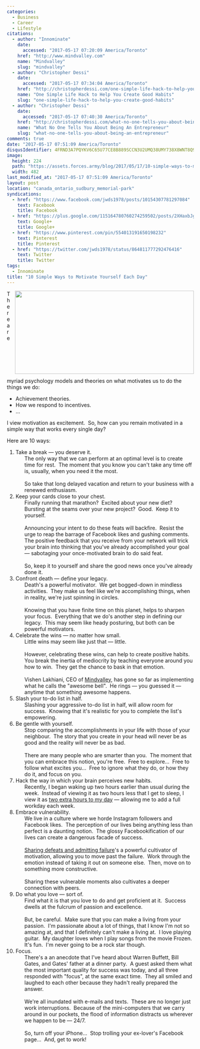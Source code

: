 ```yaml
---
categories:
  - Business
  - Career
  - Lifestyle
citations:
  - author: "Innominate"
    date:
      accessed: "2017-05-17 07:20:09 America/Toronto"
    href: "http://www.mindvalley.com"
    name: "Mindvalley"
    slug: "mindvalley"
  - author: "Christopher Dessi"
    date:
      accessed: "2017-05-17 07:34:04 America/Toronto"
    href: "http://christopherdessi.com/one-simple-life-hack-to-help-you-create-good-habits"
    name: "One Simple Life Hack to Help You Create Good Habits"
    slug: "one-simple-life-hack-to-help-you-create-good-habits"
  - author: "Christopher Dessi"
    date:
      accessed: "2017-05-17 07:40:30 America/Toronto"
    href: "http://christopherdessi.com/what-no-one-tells-you-about-being-an-entrepreneur"
    name: "What No One Tells You About Being An Entrepreneur"
    slug: "what-no-one-tells-you-about-being-an-entrepreneur"
comments: true
date: "2017-05-17 07:51:09 America/Toronto"
disqusIdentifier: 4FRND3A7PQYKV6C65U77CE8B889SCCN3U2UMQ38UMY738X8WNT8Q9TH7AQQ8HCZV8RV6VSYMQ82V8PJ6X5NTEUNK8QZTFT44PUZ4
image:
  height: 224
  path: "https://assets.forces.army/blog/2017/05/17/10-simple-ways-to-motivate-yourself-each-day/hotlink-ok/innominate_1_482x224.png"
  width: 482
last_modified_at: "2017-05-17 07:51:09 America/Toronto"
layout: post
location: "canada_ontario_sudbury_memorial-park"
syndications:
  - href: "https://www.facebook.com/jwds1978/posts/10154307781297084"
    text: Facebook
    title: Facebook
  - href: "https://plus.google.com/115164780760274259502/posts/2XHaxbJgBWf"
    text: Google+
    title: Google+
  - href: "https://www.pinterest.com/pin/554013191650198232"
    text: Pinterest
    title: Pinterest
  - href: "https://twitter.com/jwds1978/status/864811777292476416"
    text: Twitter
    title: Twitter
tags:
  - Innominate
title: "10 Simple Ways to Motivate Yourself Each Day"
---
```


<img
  alt="" height="224" src="{{ site.uri.assets }}/blog/2017/05/17/10-simple-ways-to-motivate-yourself-each-day/innominate_1_482x224.png"
  style="border: 0px; float: right; margin-bottom: 10px; margin-left: 10px;" width="482" />
<p>
  There are myriad psychology models and theories on what motivates us to do the things we do:
  <ul>
    <li>
      Achievement theories.
    </li>
    <li>
      How we respond to incentives.
    </li>
    <li>
      &hellip;
    </li>
  </ul>
</p>
<p>
  I view motivation as excitement.&nbsp; So, how can you remain motivated in a simple way that works every single day?
</p>
<!-- excerptBreak -->
<p>
  Here are 10 ways:
  <ol style="list-style-type: decimal;">
    <li>
      Take a break &#8212; you deserve it.
      <ul style="list-style-type: none;">
        <li>
          The only way that we can perform at an optimal level is to create time for rest.&nbsp; The moment that you know you can't take any time off is,
          usually, when you need it the most.<br />
          &nbsp;<br />
          So take that long delayed vacation and return to your business with a renewed enthusiasm.
        </li>
      </ul>
    </li>
    <li>
      Keep your cards close to your chest.
      <ul style="list-style-type: none;">
        <li>
          Finally running that marathon?&nbsp; Excited about your new diet?&nbsp; Bursting at the seams over your new project?&nbsp; Good.&nbsp; Keep it to
          yourself.<br />
          &nbsp;<br />
          Announcing your intent to do these feats will backfire.&nbsp; Resist the urge to reap the barrage of Facebook likes and gushing comments.&nbsp; The
          positive feedback that you receive from your network will trick your brain into thinking that you've already accomplished your goal &#8212; sabotaging
          your once-motivated brain to do said feat.<br />
          &nbsp;<br />
          So, keep it to yourself and share the good news once you've already done it.
        </li>
      </ul>
    </li>
    <li>
      Confront death &#8212; define your legacy.
      <ul style="list-style-type: none;">
        <li>
          Death's a powerful motivator.&nbsp; We get bogged-down in mindless activities.&nbsp; They make us feel like we're accomplishing things, when in
          reality, we're just spinning in circles.<br />
          &nbsp;<br />
          Knowing that you have finite time on this planet, helps to sharpen your focus.&nbsp; Everything that we do's another step in defining our
          legacy.&nbsp; This may seem like heady posturing, but both can be powerful motivators.
        </li>
      </ul>
    </li>
    <li>
      Celebrate the wins &#8212; no matter how small.
      <ul style="list-style-type: none;">
        <li>
          Little wins may seem like just that &#8212; little.<br />
          &nbsp;<br />
          However, celebrating these wins, can help to create positive habits.&nbsp; You break the inertia of mediocrity by teaching everyone around you how to
          win.&nbsp; They get the chance to bask in that emotion.<br />
          &nbsp;<br />
          Vishen Lakhiani, CEO of <a href="{{ site.url }}{{ page.url }}#cite-mindvalley" rel="me" title="Mindvalley">Mindvalley</a>, has gone so far as
          implementing what he calls the &quot;awesome bell&quot;.&nbsp; He rings &#8212; you guessed it &#8212; anytime that something awesome happens.
        </li>
      </ul>
    </li>
    <li>
      Slash your to-do list in half.
      <ul style="list-style-type: none;">
        <li>
          Slashing your aggressive to-do list in half, will allow room for success.&nbsp; Knowing that it's realistic for you to complete the list's empowering.
        </li>
      </ul>
    </li>
    <li>
      Be gentle with yourself.
      <ul style="list-style-type: none;">
        <li>
          Stop comparing the accomplishments in your life with those of your neighbour.&nbsp; The story that you create in your head will never be as good and
          the reality will never be as bad.<br />
          &nbsp;<br />
          There are many people who are smarter than you.&nbsp; The moment that you can embrace this notion, you're free.&nbsp; Free to explore&hellip;&nbsp;
          Free to follow what excites you&hellip;&nbsp; Free to ignore what they do, or how they do it, and focus on you.
        </li>
      </ul>
    </li>
    <li>
      Hack the way in which your brain perceives new habits.
      <ul style="list-style-type: none;">
        <li>
          Recently, I began waking up two hours earlier than usual during the week.&nbsp; Instead of viewing it as two hours less that I get to sleep, I view it
          as <a
            href="{{ site.url }}{{ page.url }}#cite-one-simple-life-hack-to-help-you-create-good-habits" rel="me"
            title="One Simple Life Hack to Help You Create Good Habits">two extra hours to my day</a> &#8212; allowing me to add a full workday each week.
        </li>
      </ul>
    </li>
    <li>
      Embrace vulnerability.
      <ul style="list-style-type: none;">
        <li>
          We live in a culture where we horde Instagram followers and Facebook likes.&nbsp; The perception of our lives being anything less than perfect is a
          daunting notion.&nbsp; The glossy Facebookification of our lives can create a dangerous facade of success.<br />
          &nbsp;<br />
          <a
            href="{{ site.url }}{{ page.url }}#cite-what-no-one-tells-you-about-being-an-entrepreneur" rel="me"
            title="What No One Tells You About Being An Entrepreneur">Sharing defeats and admitting failure</a>'s a powerful cultivator of motivation, allowing
          you to move past the failure.&nbsp; Work through the emotion instead of taking it out on someone else.&nbsp; Then, move on to something more
          constructive.<br />
          &nbsp;<br />
          Sharing these vulnerable moments also cultivates a deeper connection with peers.
        </li>
      </ul>
    </li>
    <li>
      Do what you love &#8212; sort of.
      <ul style="list-style-type: none;">
        <li>
          Find what it is that you love to do and get proficient at it.&nbsp; Success dwells at the fulcrum of passion and excellence.<br />
          &nbsp;<br />
          But, be careful.&nbsp; Make sure that you can make a living from your passion.&nbsp; I'm passionate about a lot of things, that I know I'm not so
          amazing at, and that I definitely can't make a living at.&nbsp; I love playing guitar.&nbsp; My daughter loves when I play songs from the movie
          Frozen.&nbsp; It's fun.&nbsp; I'm never going to be a rock star though.
        </li>
      </ul>
    </li>
    <li>
      Focus.
      <ul style="list-style-type: none;">
        <li>
          There's a an anecdote that I've heard about Warren Buffett, Bill Gates, and Gates' father at a dinner party.&nbsp; A guest asked them what the most
          important quality for success was today, and all three responded with &quot;focus&quot;, at the same exact time.&nbsp; They all smiled and laughed to
          each other because they hadn't really prepared the answer.<br />
          &nbsp;<br />
          We're all inundated with e-mails and texts.&nbsp; These are no longer just work interruptions.&nbsp; Because of the mini-computers that we carry
          around in our pockets, the flood of information distracts us wherever we happen to be &#8212; 24/7.<br />
          &nbsp;<br />
          So, turn off your iPhone&hellip;&nbsp; Stop trolling your ex-lover's Facebook page&hellip;&nbsp; And, get to work!
        </li>
      </ul>
    </li>
  </ol>
</p>
